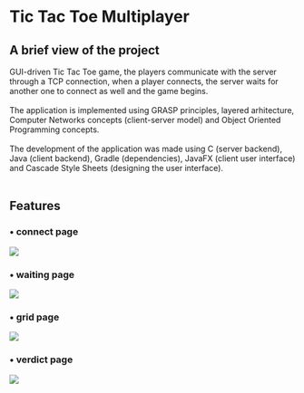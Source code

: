 # <b>Tic Tac Toe Multiplayer</b>

<h2><b>A brief view of the project</b></h2>
GUI-driven Tic Tac Toe game, the players communicate with the server through a TCP connection, when a player connects, the server waits for another one to connect as well and the game begins.<br><br>
The application is implemented using GRASP principles, layered arhitecture, Computer Networks concepts (client-server model) and Object Oriented Programming concepts.<br><br>
The development of the application was made using C (server backend), Java (client backend), Gradle (dependencies), JavaFX (client user interface) and Cascade Style Sheets (designing the user interface).<br><br>

<h2><b>Features</b></h2>
<h3>• <b>connect page</b></h3>
<img src="https://i.imgur.com/48iAxzE.png"></a>
<h3>• <b>waiting page</b></h3>
<img src="https://i.imgur.com/TnOzmJL.png"></a>
<h3>• <b>grid page</b></h3>
<img src="https://i.imgur.com/UOMbl6a.png"></a>
<h3>• <b>verdict page</b></h3>
<img src="https://i.imgur.com/CrXgdKI.png"></a>
